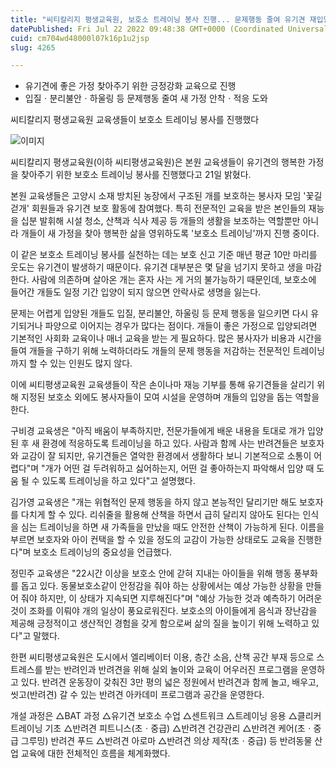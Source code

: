 ```yaml
---
title: "씨티칼리지 평생교육원, 보호소 트레이닝 봉사 진행... 문제행동 줄여 유기견 재입양 돕는다"
datePublished: Fri Jul 22 2022 09:48:38 GMT+0000 (Coordinated Universal Time)
cuid: cm704wd48000l07k16p1u2jsp
slug: 4265

---
```



- 유기견에 좋은 가정 찾아주기 위한 긍정강화 교육으로 진행
- 입질ㆍ분리불안ㆍ하울링 등 문제행동 줄여 새 가정 안착ㆍ적응 도와

씨티칼리지 평생교육원 교육생들이 보호소 트레이닝 봉사를 진행했다

![이미지](https://cdn.hashnode.com/res/hashnode/image/upload/v1739257312987/2ff30f0b-ba60-4484-9138-a2cc5fd6023b.jpeg)

씨티칼리지 평생교육원(이하 씨티평생교육원)은 본원 교육생들이 유기견의 행복한 가정을 찾아주기 위한 보호소 트레이닝 봉사를 진행했다고 21일 밝혔다.

본원 교육생들은 고양시 소재 방치된 농장에서 구조된 개를 보호하는 봉사자 모임 '꽃길걷개' 회원들과 유기견 보호 활동에 참여했다. 특히 전문적인 교육을 받은 본인들의 재능을 십분 발휘해 시설 청소, 산책과 식사 제공 등 개들의 생활을 보조하는 역할뿐만 아니라 개들이 새 가정을 찾아 행복한 삶을 영위하도록 '보호소 트레이닝'까지 진행 중이다.

이 같은 보호소 트레이닝 봉사를 실천하는 데는 보호 신고 기준 매년 평균 10만 마리를 웃도는 유기견이 발생하기 때문이다. 유기견 대부분은 몇 달을 넘기지 못하고 생을 마감한다. 사람에 의존하며 살아온 개는 혼자 사는 게 거의 불가능하기 때문인데, 보호소에 들어간 개들도 일정 기간 입양이 되지 않으면 안락사로 생명을 잃는다.

문제는 어렵게 입양된 개들도 입질, 분리불안, 하울링 등 문제 행동을 일으키면 다시 유기되거나 파양으로 이어지는 경우가 많다는 점이다. 개들이 좋은 가정으로 입양되려면 기본적인 사회화 교육이나 매너 교육을 받는 게 필요하다. 많은 봉사자가 비용과 시간을 들여 개들을 구하기 위해 노력하더라도 개들의 문제 행동을 저감하는 전문적인 트레이닝까지 할 수 있는 인원도 많지 않다.

이에 씨티평생교육원 교육생들이 작은 손이나마 재능 기부를 통해 유기견들을 살리기 위해 지정된 보호소 외에도 봉사자들이 모여 시설을 운영하며 개들의 입양을 돕는 역할을 한다.

구비경 교육생은 "아직 배움이 부족하지만, 전문가들에게 배운 내용을 토대로 개가 입양된 후 새 환경에 적응하도록 트레이닝을 하고 있다. 사람과 함께 사는 반려견들은 보호자와 교감이 잘 되지만, 유기견들은 열악한 환경에서 생활하다 보니 기본적으로 소통이 어렵다"며 "개가 어떤 걸 두려워하고 싫어하는지, 어떤 걸 좋아하는지 파악해서 입양 때 도움 될 수 있도록 트레이닝을 하고 있다"고 설명했다.

김가영 교육생은 "개는 위협적인 문제 행동을 하지 않고 본능적인 달리기만 해도 보호자를 다치게 할 수 있다. 리쉬줄을 활용해 산책을 하면서 급히 달리지 않아도 된다는 인식을 심는 트레이닝을 하면 새 가족들을 만났을 때도 안전한 산책이 가능하게 된다. 이름을 부르면 보호자와 아이 컨택을 할 수 있을 정도의 교감이 가능한 상태로도 교육을 진행한다"며 보호소 트레이닝의 중요성을 언급했다.

정민주 교육생은 "22시간 이상을 보호소 안에 갇혀 지내는 아이들을 위해 행동 풍부화를 돕고 있다. 동물보호소같이 안정감을 줘야 하는 상황에서는 예상 가능한 상황을 만들어 줘야 하지만, 이 상태가 지속되면 지루해진다"며 "예상 가능한 것과 예측하기 어려운 것이 조화를 이뤄야 개의 일상이 풍요로워진다. 보호소의 아이들에게 음식과 장난감을 제공해 긍정적이고 생산적인 경험을 갖게 함으로써 삶의 질을 높이기 위해 노력하고 있다"고 말했다.

한편 씨티평생교육원은 도시에서 엘리베이터 이용, 층간 소음, 산책 공간 부재 등으로 스트레스를 받는 반려인과 반려견을 위해 실외 놀이와 교육이 어우러진 프로그램을 운영하고 있다. 반려견 운동장이 갖춰진 3만 평의 넓은 정원에서 반려견과 함께 놀고, 배우고, 씻고(반려견) 갈 수 있는 반려견 아카데미 프로그램과 공간을 운영한다.

개설 과정은 △BAT 과정 △유기견 보호소 수업 △센트워크 △트레이닝 응용 △클리커 트레이닝 기초 △반려견 피트니스(초ㆍ중급) △반려견 건강관리 △반려견 케어(초ㆍ중급 그루밍) 반려견 푸드 △반려견 아로마 △반려견 의상 제작(초ㆍ중급) 등 반려동물 산업 교육에 대한 전체적인 흐름을 체계화했다.